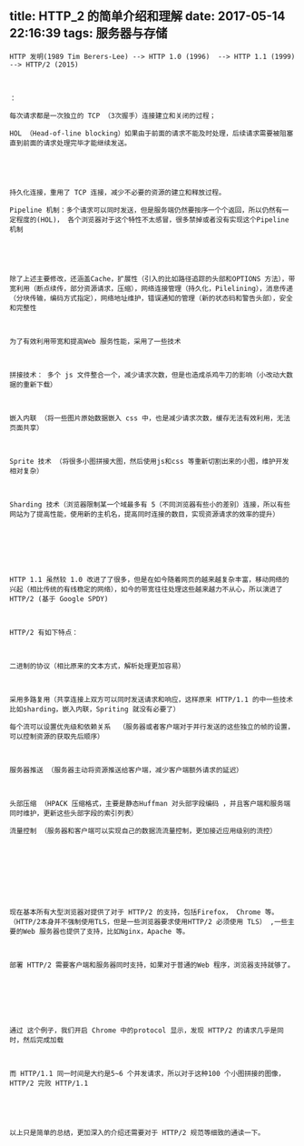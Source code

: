 title: HTTP_2 的简单介绍和理解
date: 2017-05-14 22:16:39
tags: 服务器与存储
---


	

	HTTP 发明(1989 Tim Berers-Lee) --> HTTP 1.0 (1996)  --> HTTP 1.1 (1999) --> HTTP/2 (2015)

	

	：

	每次请求都是一次独立的 TCP （3次握手）连接建立和关闭的过程；

	HOL （Head-of-line blocking）如果由于前面的请求不能及时处理，后续请求需要被阻塞直到前面的请求处理完毕才能继续发送。

	

	

	持久化连接，重用了 TCP 连接，减少不必要的资源的建立和释放过程。

	Pipeline 机制：多个请求可以同时发送，但是服务端仍然要按序一个个返回，所以仍然有一定程度的(HOL)， 各个浏览器对于这个特性不太感冒，很多禁掉或者没有实现这个Pipeline 机制

	

	

	除了上述主要修改，还涵盖Cache，扩展性（引入的比如路径追踪的头部和OPTIONS 方法），带宽利用（断点续传，部分资源请求，压缩），网络连接管理（持久化，Pilelining），消息传递（分块传输，编码方式指定），网络地址维护，错误通知的管理（新的状态码和警告头部），安全和完整性

	

	为了有效利用带宽和提高Web 服务性能，采用了一些技术

	

	拼接技术： 多个 js 文件整合一个，减少请求次数，但是也造成杀鸡牛刀的影响（小改动大数据的重新下载）

	 

	嵌入内联 （将一些图片原始数据嵌入 css 中，也是减少请求次数，缓存无法有效利用，无法页面共享）

	

	Sprite 技术 （将很多小图拼接大图，然后使用js和css 等重新切割出来的小图，维护开发相对复杂）

	

	Sharding 技术（浏览器限制某一个域最多有 5（不同浏览器有些小的差别）连接，所以有些网站为了提高性能，使用新的主机名，提高同时连接的数目，实现资源请求的效率的提升）

	

	

	

	HTTP 1.1 虽然较 1.0 改进了了很多，但是在如今随着网页的越来越复杂丰富，移动网络的兴起（相比传统的有线稳定的网络），如今的带宽往往处理这些越来越力不从心，所以演进了 HTTP/2 (基于 Google SPDY)

	

	HTTP/2 有如下特点：

	

	二进制的协议（相比原来的文本方式，解析处理更加容易）

	

	采用多路复用（共享连接上双方可以同时发送请求和响应，这样原来 HTTP/1.1 的中一些技术比如sharding，嵌入内联，Spriting 就没有必要了）

	每个流可以设置优先级和依赖关系  （服务器或者客户端对于并行发送的这些独立的帧的设置，可以控制资源的获取先后顺序）

	

	服务器推送 （服务器主动将资源推送给客户端，减少客户端额外请求的延迟）

	

	头部压缩 （HPACK 压缩格式，主要是静态Huffman 对头部字段编码 ，并且客户端和服务端同时维护，更新这些头部字段的索引列表）

	流量控制 （服务器和客户端可以实现自己的数据流流量控制，更加接近应用级别的流控）

	

	

	

	

	现在基本所有大型浏览器对提供了对于 HTTP/2 的支持，包括Firefox， Chrome 等。 （HTTP/2本身并不强制使用TLS，但是一些浏览器要求使用HTTP/2 必须使用 TLS） ,一些主要的Web 服务器也提供了支持，比如Nginx，Apache 等。

	

	部署 HTTP/2 需要客户端和服务器同时支持，如果对于普通的Web 程序，浏览器支持就够了。

	

	

	

	通过 这个例子，我们开启 Chrome 中的protocol 显示，发现 HTTP/2 的请求几乎是同时，然后完成加载

	

	而 HTTP/1.1 同一时间是大约是5~6 个并发请求，所以对于这种100 个小图拼接的图像，HTTP/2 完败 HTTP/1.1

	

	

	以上只是简单的总结，更加深入的介绍还需要对于 HTTP/2 规范等细致的通读一下。

	

	

	

	

	

	

	

	

	

	

	

	

	

	

	

	

	
